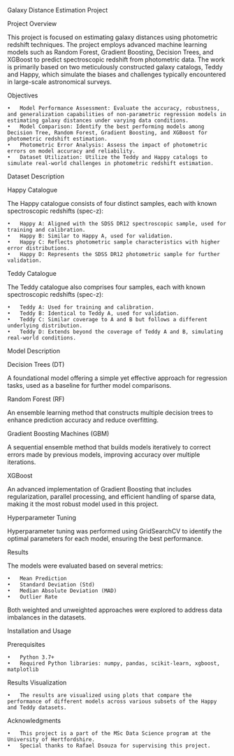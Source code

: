 Galaxy Distance Estimation Project

Project Overview

This project is focused on estimating galaxy distances using photometric redshift techniques. The project employs advanced machine learning models such as Random Forest, Gradient Boosting, Decision Trees, and XGBoost to predict spectroscopic redshift from photometric data. The work is primarily based on two meticulously constructed galaxy catalogs, Teddy and Happy, which simulate the biases and challenges typically encountered in large-scale astronomical surveys.

Objectives

	•	Model Performance Assessment: Evaluate the accuracy, robustness, and generalization capabilities of non-parametric regression models in estimating galaxy distances under varying data conditions.
	•	Model Comparison: Identify the best performing models among Decision Tree, Random Forest, Gradient Boosting, and XGBoost for photometric redshift estimation.
	•	Photometric Error Analysis: Assess the impact of photometric errors on model accuracy and reliability.
	•	Dataset Utilization: Utilize the Teddy and Happy catalogs to simulate real-world challenges in photometric redshift estimation.

Dataset Description

Happy Catalogue

The Happy catalogue consists of four distinct samples, each with known spectroscopic redshifts (spec-z):

	•	Happy A: Aligned with the SDSS DR12 spectroscopic sample, used for training and calibration.
	•	Happy B: Similar to Happy A, used for validation.
	•	Happy C: Reflects photometric sample characteristics with higher error distributions.
	•	Happy D: Represents the SDSS DR12 photometric sample for further validation.

Teddy Catalogue

The Teddy catalogue also comprises four samples, each with known spectroscopic redshifts (spec-z):

	•	Teddy A: Used for training and calibration.
	•	Teddy B: Identical to Teddy A, used for validation.
	•	Teddy C: Similar coverage to A and B but follows a different underlying distribution.
	•	Teddy D: Extends beyond the coverage of Teddy A and B, simulating real-world conditions.

Model Description

Decision Trees (DT)

A foundational model offering a simple yet effective approach for regression tasks, used as a baseline for further model comparisons.

Random Forest (RF)

An ensemble learning method that constructs multiple decision trees to enhance prediction accuracy and reduce overfitting.

Gradient Boosting Machines (GBM)

A sequential ensemble method that builds models iteratively to correct errors made by previous models, improving accuracy over multiple iterations.

XGBoost

An advanced implementation of Gradient Boosting that includes regularization, parallel processing, and efficient handling of sparse data, making it the most robust model used in this project.

Hyperparameter Tuning

Hyperparameter tuning was performed using GridSearchCV to identify the optimal parameters for each model, ensuring the best performance.

Results

The models were evaluated based on several metrics:

	•	Mean Prediction
	•	Standard Deviation (Std)
	•	Median Absolute Deviation (MAD)
	•	Outlier Rate

Both weighted and unweighted approaches were explored to address data imbalances in the datasets.

Installation and Usage

Prerequisites

	•	Python 3.7+
	•	Required Python libraries: numpy, pandas, scikit-learn, xgboost, matplotlib
 Results Visualization

	•	The results are visualized using plots that compare the performance of different models across various subsets of the Happy and Teddy datasets.

Acknowledgments

	•	This project is a part of the MSc Data Science program at the University of Hertfordshire.
	•	Special thanks to Rafael Dsouza for supervising this project.
